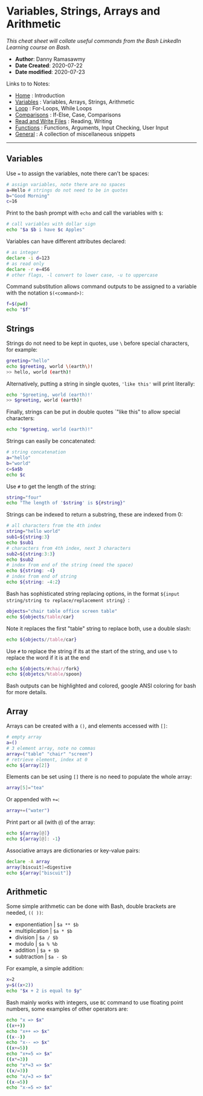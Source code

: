 # Variables, Strings, Arrays and Arithmetic
*This cheat sheet will collate useful commands from the Bash LinkedIn Learning course on Bash.*

- **Author**: Danny Ramasawmy
- **Date Created**: 2020-07-22
- **Date modified**: 2020-07-23

Links to to Notes:
- [Home](./bash_notes) : Introduction  
- [Variables](./bash_notes_variables) : Variables, Arrays, Strings, Arithmetic  
- [Loop](./bash_notes_loops) : For-Loops, While Loops
- [Comparisons](./bash_notes_comparisons) : If-Else, Case, Comparisons
- [Read and Write Files](./bash_notes_rw_files) : Reading, Writing
- [Functions](./bash_notes_functions) : Functions, Arguments, Input Checking, User Input
- [General](./bash_notes_general) : A collection of miscellaneous snippets

-----------
## Variables
Use `=` to assign the variables, note there can't be spaces:
```bash
# assign variables, note there are no spaces
a=Hello # strings do not need to be in quotes
b="Good Morning"
c=16
```
Print to the bash prompt with `echo` and call the variables with `$`:
```bash
# call variables with dollar sign
echo "$a $b i have $c Apples"
```
Variables can have different attributes declared:
```bash
# as integer
declare -i d=123
# as read only
declare -r e=456
# other flags, -l convert to lower case, -u to uppercase
```
Command substitution allows command outputs to be assigned to a variable with the notation `$(<command>)`:
```bash
f=$(pwd)
echo "$f"
```

## Strings
Strings do not need to be kept in quotes, use `\` before special characters, for example: 
```bash
greeting="hello"
echo $greeting, world \(earth\)!
>> hello, world (earth)!
```
Alternatively, putting a string in single quotes, `'like this'` will print literally: 
```bash
echo '$greeting, world (earth)!'
>> $greeting, world (earth)!
```
Finally, strings can be put in double quotes `"like this" to allow special characters:
```bash
echo "$greeting, world (earth)!"
```
Strings can easily be concatenated:
```bash
# string concatenation
a="hello"
b="world"
c=$a$b
echo $c
```
Use `#` to get the length of the string:
```bash
string="four"
echo "The length of '$string' is ${#string}"
```
Strings can be indexed to return a substring, these are indexed from 0:
```bash
# all characters from the 4th index
string="hello world"
sub1=${string:3}
echo $sub1
# characters from 4th index, next 3 characters
sub2=${string:3:3}
echo $sub2
# index from end of the string (need the space)
echo ${string: -4}
# index from end of string
echo ${string: -4:2}
```
Bash has sophisticated string replacing options, in the format `${input string/string to replace/replacement string}
`:
```bash
objects="chair table office screen table"
echo ${objects/table/car}
```
Note it replaces the first "table" string to replace both, use a double slash:
```bash
echo ${objects//table/car}
```
Use `#` to replace the string if its at the start of the string, and use `%` to replace the word if it is at the end 
```bash
echo ${objects/#chair/fork}
echo ${objetcs/%table/spoon}
```
Bash outputs can be highlighted and colored, google ANSI coloring for bash for more details.

## Array
Arrays can be created with a `()`, and elements accessed with `[]`:
```bash
# empty array
a=()
# 3 element array, note no commas
array=("table" "chair" "screen")
# retrieve element, index at 0
echo ${array[2]}
```
Elements can be set using `[]` there is no need to populate the whole array:
```bash
array[5]="tea"
```
Or appended with `+=`:
```bash
array+=("water")
```
Print part or all (with `@`) of the array: 
```bash
echo ${array[@]}
echo ${array[@]: -1}
```
Associative arrays are dictionaries or key-value pairs:
```bash
declare -A array
array[biscuit]=digestive
echo ${array["biscuit"]} 
```


## Arithmetic
Some simple arithmetic can be done with Bash, double brackets are needed, `(( ))`:
- exponentiation | `$a ** $b` 
- multiplication | `$a * $b`
- division		 | `$a / $b`
- modulo 		 | `$a % %b`
- addition 		 | `$a + $b`
- subtraction  	 | `$a - $b`

For example, a simple addition: 
```bash
x=2
y=$((x+2))
echo "$x + 2 is equal to $y"
```
Bash mainly works with integers, use `BC` command to use floating point numbers, some examples of other operators are:
```bash
echo "x => $x"
((x++))
echo "x++ => $x"
((x--))
echo "x-- => $x"
((x+=5))
echo "x+=5 => $x"
((x*=3))
echo "x*=3 => $x"
((x/=3))
echo "x/=3 => $x"
((x-=5))
echo "x-=5 => $x"
```
